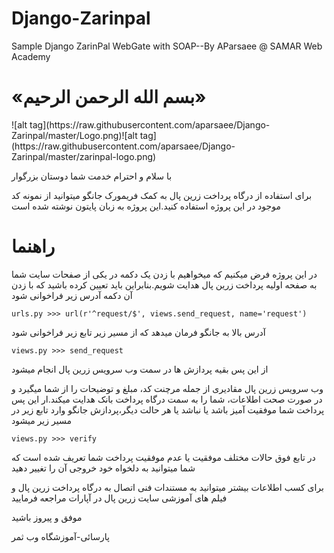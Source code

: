 # Django-Zarinpal
Sample Django ZarinPal WebGate with SOAP--By AParsaee @ SAMAR Web Academy
<h1>«بسم الله الرحمن الرحیم»</h1>
![alt tag](https://raw.githubusercontent.com/aparsaee/Django-Zarinpal/master/Logo.png)![alt tag](https://raw.githubusercontent.com/aparsaee/Django-Zarinpal/master/zarinpal-logo.png)

با سلام و احترام خدمت شما دوستان بزرگوار

برای استفاده از درگاه پرداخت زرین پال به کمک فریمورک جانگو میتوانید از نمونه کد موجود در این پروژه استفاده کنید.این پروژه به زبان پایتون نوشته شده است

<h1>راهنما</h1>

در این پروژه فرض میکنیم که میخواهیم با زدن یک دکمه در یکی از صفحات سایت شما به صفحه اولیه پرداخت زرین پال هدایت شویم.بنابراین باید تعیین کرده باشید که با زدن آن دکمه آدرس زیر فراخوانی شود

<pre><code>urls.py >>> url(r'^request/$', views.send_request, name='request')</code></pre>
آدرس بالا به جانگو فرمان میدهد که از مسیر زیر تابع زیر فراخوانی شود
<pre><code>views.py >>> send_request </code></pre>
از این پس بقیه پردازش ها در سمت وب سرویس زرین پال انجام میشود

وب سرویس زرین پال مقادیری از جمله مرچنت کد، مبلغ و توضیحات را از شما میگیرد و در صورت صحت اطلاعات، شما را به سمت درگاه پرداخت بانک هدایت میکند.ار این پس پرداخت شما موفقیت آمیز باشد یا نباشد یا هر حالت دیگر،پردازش جانگو وارد تابع زیر در مسیر زیر میشود
<pre><code>views.py >>> verify </code></pre>
در تابع فوق حالات مختلف موفقیت یا عدم موفقیت پرداخت شما تعریف شده است که شما میتوانید به دلخواه خود خروجی آن را تغییر دهید

برای کسب اطلاعات بیشتر میتوانید به مستندات فنی اتصال به درگاه پرداخت زرین پال و فیلم های آموزشی سایت زرین پال در آپارات مراجعه فرمایید


موفق و پیروز باشید

پارسائی-آموزشگاه وب ثمر
